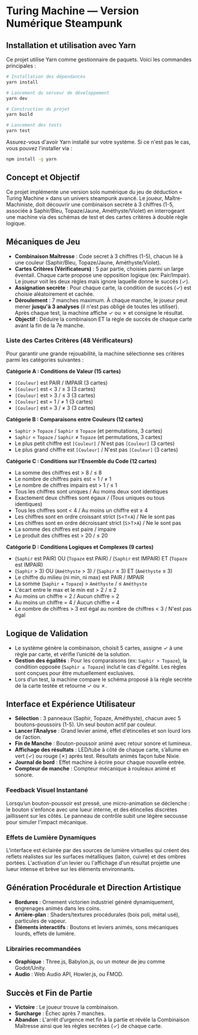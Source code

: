 # Turing Machine — Version Numérique Steampunk

## Installation et utilisation avec Yarn

Ce projet utilise Yarn comme gestionnaire de paquets. Voici les commandes principales :

```bash
# Installation des dépendances
yarn install

# Lancement du serveur de développement
yarn dev

# Construction du projet
yarn build

# Lancement des tests
yarn test
```

Assurez-vous d'avoir Yarn installé sur votre système. Si ce n'est pas le cas, vous pouvez l'installer via :

```bash
npm install -g yarn
```

## Concept et Objectif

Ce projet implémente une version solo numérique du jeu de déduction « Turing Machine » dans un univers steampunk avancé. Le joueur, Maître-Machiniste, doit découvrir une combinaison secrète à 3 chiffres (1-5, associée à Saphir/Bleu, Topaze/Jaune, Améthyste/Violet) en interrogeant une machine via des schémas de test et des cartes critères à double règle logique.

## Mécaniques de Jeu

- **Combinaison Maîtresse** : Code secret à 3 chiffres (1-5), chacun lié à une couleur (Saphir/Bleu, Topaze/Jaune, Améthyste/Violet).
- **Cartes Critères (Vérificateurs)** : 5 par partie, choisies parmi un large éventail. Chaque carte propose une opposition logique (ex: Pair/Impair). Le joueur voit les deux règles mais ignore laquelle donne le succès (✓).
- **Assignation secrète** : Pour chaque carte, la condition de succès (✓) est choisie aléatoirement et cachée.
- **Déroulement** : 7 manches maximum. À chaque manche, le joueur peut mener **jusqu'à 3 analyses** (il n'est pas obligé de toutes les utiliser). Après chaque test, la machine affiche ✓ ou ✗ et consigne le résultat.
- **Objectif** : Déduire la combinaison ET la règle de succès de chaque carte avant la fin de la 7e manche.

### Liste des Cartes Critères (48 Vérificateurs)

Pour garantir une grande rejouabilité, la machine sélectionne ses critères parmi les catégories suivantes :

**Catégorie A : Conditions de Valeur (15 cartes)**
- `[Couleur]` est PAIR / IMPAIR (3 cartes)
- `[Couleur]` est < 3 / ≥ 3 (3 cartes)
- `[Couleur]` est > 3 / ≤ 3 (3 cartes)
- `[Couleur]` est = 1 / ≠ 1 (3 cartes)
- `[Couleur]` est = 3 / ≠ 3 (3 cartes)

**Catégorie B : Comparaisons entre Couleurs (12 cartes)**
- `Saphir` > `Topaze` / `Saphir` ≤ `Topaze` (et permutations, 3 cartes)
- `Saphir` = `Topaze` / `Saphir` ≠ `Topaze` (et permutations, 3 cartes)
- Le plus petit chiffre est `[Couleur]` / N'est pas `[Couleur]` (3 cartes)
- Le plus grand chiffre est `[Couleur]` / N'est pas `[Couleur]` (3 cartes)

**Catégorie C : Conditions sur l'Ensemble du Code (12 cartes)**
- La somme des chiffres est > 8 / ≤ 8
- Le nombre de chiffres pairs est = 1 / ≠ 1
- Le nombre de chiffres impairs est > 1 / ≤ 1
- Tous les chiffres sont uniques / Au moins deux sont identiques
- Exactement deux chiffres sont égaux / (Tous uniques ou tous identiques)
- Tous les chiffres sont < 4 / Au moins un chiffre est ≥ 4
- Les chiffres sont en ordre croissant strict (`S`<`T`<`A`) / Ne le sont pas
- Les chiffres sont en ordre décroissant strict (`S`>`T`>`A`) / Ne le sont pas
- La somme des chiffres est paire / impaire
- Le produit des chiffres est > 20 / ≤ 20

**Catégorie D : Conditions Logiques et Complexes (9 cartes)**
- (`Saphir` est PAIR) OU (`Topaze` est PAIR) / (`Saphir` est IMPAIR) ET (`Topaze` est IMPAIR)
- (`Saphir` > 3) OU (`Améthyste` > 3) / (`Saphir` ≤ 3) ET (`Améthyste` ≤ 3)
- Le chiffre du milieu (ni min, ni max) est PAIR / IMPAIR
- La somme (`Saphir` + `Topaze`) > `Améthyste` / ≤ `Améthyste`
- L'écart entre le max et le min est > 2 / ≤ 2
- Au moins un chiffre = 2 / Aucun chiffre = 2
- Au moins un chiffre = 4 / Aucun chiffre = 4
- Le nombre de chiffres > 3 est égal au nombre de chiffres < 3 / N'est pas égal

## Logique de Validation

- Le système génère la combinaison, choisit 5 cartes, assigne ✓ à une règle par carte, et vérifie l’unicité de la solution.
- **Gestion des égalités** : Pour les comparaisons (ex: `Saphir > Topaze`), la condition opposée (`Saphir ≤ Topaze`) inclut le cas d'égalité. Les règles sont conçues pour être mutuellement exclusives.
- Lors d’un test, la machine compare le schéma proposé à la règle secrète de la carte testée et retourne ✓ ou ✗.

## Interface et Expérience Utilisateur

- **Sélection** : 3 panneaux (Saphir, Topaze, Améthyste), chacun avec 5 boutons-poussoirs (1-5). Un seul bouton actif par couleur.
- **Lancer l’Analyse** : Grand levier animé, effet d’étincelles et son lourd lors de l’action.
- **Fin de Manche** : Bouton-poussoir animé avec retour sonore et lumineux.
- **Affichage des résultats** : LED/tube à côté de chaque carte, s’allume en vert (✓) ou rouge (✗) après test. Résultats animés façon tube Nixie.
- **Journal de bord** : Effet machine à écrire pour chaque nouvelle entrée.
- **Compteur de manche** : Compteur mécanique à rouleaux animé et sonore.

### Feedback Visuel Instantané
Lorsqu’un bouton-poussoir est pressé, une micro-animation se déclenche : le bouton s'enfonce avec une lueur interne, et des étincelles discrètes jaillissent sur les côtés. Le panneau de contrôle subit une légère secousse pour simuler l'impact mécanique.

### Effets de Lumière Dynamiques
L'interface est éclairée par des sources de lumière virtuelles qui créent des reflets réalistes sur les surfaces métalliques (laiton, cuivre) et des ombres portées. L'activation d'un levier ou l'affichage d'un résultat projette une lueur intense et brève sur les éléments environnants.

## Génération Procédurale et Direction Artistique

- **Bordures** : Ornement victorien industriel généré dynamiquement, engrenages animés dans les coins.
- **Arrière-plan** : Shaders/textures procédurales (bois poli, métal usé), particules de vapeur.
- **Éléments interactifs** : Boutons et leviers animés, sons mécaniques lourds, effets de lumière.

### Librairies recommandées
- **Graphique** : Three.js, Babylon.js, ou un moteur de jeu comme Godot/Unity.
- **Audio** : Web Audio API, Howler.js, ou FMOD.

## Succès et Fin de Partie
- **Victoire** : Le joueur trouve la combinaison.
- **Surcharge** : Échec après 7 manches.
- **Abandon** : L'arrêt d’urgence met fin à la partie et révèle la Combinaison Maîtresse ainsi que les règles secrètes (✓) de chaque carte.
